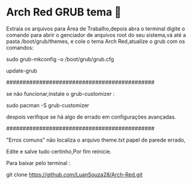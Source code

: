 # Arch Red GRUB tema 🎨
 Extraia os arquivos para Área de Trabalho,depois abra o terminal digite o 
 comando para abrir o genciador de arquivos root do seu sistema,vá até a pasta /boot/grub/themes,
 e cole o tema Arch Red,atualize o grub com os comandos:
 
sudo grub-mkconfig -o /boot/grub/grub.cfg

update-grub



#############################################

se não funcionar,instale o grub-customizer :

sudo pacman -S grub-customizer

despois verifique se há algo de errado em configurações avançadas.

#############################################


"Erros comuns"
não localiza o arquivo theme.txt
papel de parede errado,

Edite e salve tudo certinho,Por fim reinicie.

Para baixar pelo terminal :

git clone https://github.com/LuanSouza28/Arch-Red.git
